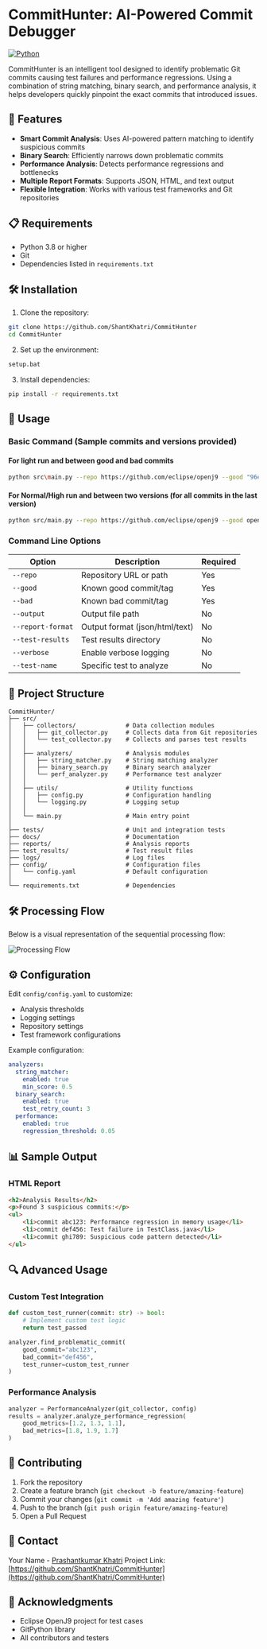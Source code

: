 # CommitHunter: AI-Powered Commit Debugger

[![Python](https://img.shields.io/badge/python-3.8%2B-blue.svg)](https://www.python.org/downloads/)

CommitHunter is an intelligent tool designed to identify problematic Git commits causing test failures and performance regressions. Using a combination of string matching, binary search, and performance analysis, it helps developers quickly pinpoint the exact commits that introduced issues.

## 🚀 Features

- **Smart Commit Analysis**: Uses AI-powered pattern matching to identify suspicious commits
- **Binary Search**: Efficiently narrows down problematic commits
- **Performance Analysis**: Detects performance regressions and bottlenecks
- **Multiple Report Formats**: Supports JSON, HTML, and text output
- **Flexible Integration**: Works with various test frameworks and Git repositories

## 📋 Requirements

- Python 3.8 or higher
- Git
- Dependencies listed in `requirements.txt`

## 🛠️ Installation

1. Clone the repository:
```bash
git clone https://github.com/ShantKhatri/CommitHunter
cd CommitHunter
```

2. Set up the environment:
```bash
setup.bat
```

3. Install dependencies:
```bash
pip install -r requirements.txt
```

## 🎯 Usage

### Basic Command (Sample commits and versions provided)

#### For light run and between good and bad commits
```bash
python src\main.py --repo https://github.com/eclipse/openj9 --good "96ef5c5b4026552ec5d6f0413d034cf09ba7103f" --bad "eac681f0cee21af67657f575a366590b937a2a13" --output ./reports/openj9_results.html --report-format html --verbos
```

#### For Normal/High run and between two versions (for all commits in the last version)
```bash
python src/main.py --repo https://github.com/eclipse/openj9 --good openj9-0.38.0 --bad openj9-0.39.0 --output ./reports/analysis.html --report-format html --verbose
```

### Command Line Options

| Option | Description | Required |
|--------|-------------|----------|
| `--repo` | Repository URL or path | Yes |
| `--good` | Known good commit/tag | Yes |
| `--bad` | Known bad commit/tag | Yes |
| `--output` | Output file path | No |
| `--report-format` | Output format (json/html/text) | No |
| `--test-results` | Test results directory | No |
| `--verbose` | Enable verbose logging | No |
| `--test-name` | Specific test to analyze | No |

## 📁 Project Structure

```
CommitHunter/
├── src/
│   ├── collectors/              # Data collection modules
│   │   ├── git_collector.py     # Collects data from Git repositories
│   │   └── test_collector.py    # Collects and parses test results
│   │
│   ├── analyzers/               # Analysis modules
│   │   ├── string_matcher.py    # String matching analyzer
│   │   ├── binary_search.py     # Binary search analyzer
│   │   └── perf_analyzer.py     # Performance test analyzer
│   │
│   ├── utils/                   # Utility functions
│   │   ├── config.py            # Configuration handling
│   │   └── logging.py           # Logging setup
│   │
│   └── main.py                  # Main entry point
│
├── tests/                       # Unit and integration tests
├── docs/                        # Documentation
├── reports/                     # Analysis reports
├── test_results/                # Test result files
├── logs/                        # Log files
├── config/                      # Configuration files
│   └── config.yaml              # Default configuration
│
└── requirements.txt             # Dependencies
```

## 🛠 Processing Flow

Below is a visual representation of the sequential processing flow:

![Processing Flow](docs/Sequential_Processing_Flow_Diagram.png)


## ⚙️ Configuration

Edit `config/config.yaml` to customize:
- Analysis thresholds
- Logging settings
- Repository settings
- Test framework configurations

Example configuration:
```yaml
analyzers:
  string_matcher:
    enabled: true
    min_score: 0.5
  binary_search:
    enabled: true
    test_retry_count: 3
  performance:
    enabled: true
    regression_threshold: 0.05
```

## 📊 Sample Output

### HTML Report
```html
<h2>Analysis Results</h2>
<p>Found 3 suspicious commits:</p>
<ul>
    <li>commit abc123: Performance regression in memory usage</li>
    <li>commit def456: Test failure in TestClass.java</li>
    <li>commit ghi789: Suspicious code pattern detected</li>
</ul>
```

## 🔍 Advanced Usage

### Custom Test Integration

```python
def custom_test_runner(commit: str) -> bool:
    # Implement custom test logic
    return test_passed

analyzer.find_problematic_commit(
    good_commit="abc123",
    bad_commit="def456",
    test_runner=custom_test_runner
)
```

### Performance Analysis

```python
analyzer = PerformanceAnalyzer(git_collector, config)
results = analyzer.analyze_performance_regression(
    good_metrics=[1.2, 1.3, 1.1],
    bad_metrics=[1.8, 1.9, 1.7]
)
```

## 🤝 Contributing

1. Fork the repository
2. Create a feature branch (`git checkout -b feature/amazing-feature`)
3. Commit your changes (`git commit -m 'Add amazing feature'`)
4. Push to the branch (`git push origin feature/amazing-feature`)
5. Open a Pull Request


## 📮 Contact

Your Name - [Prashantkumar Khatri](https://www.linkedin.com/in/prashantkumar-khatri/)
Project Link: [https://github.com/ShantKhatri/CommitHunter](https://github.com/ShantKhatri/CommitHunter)

## 🙏 Acknowledgments

- Eclipse OpenJ9 project for test cases
- GitPython library
- All contributors and testers